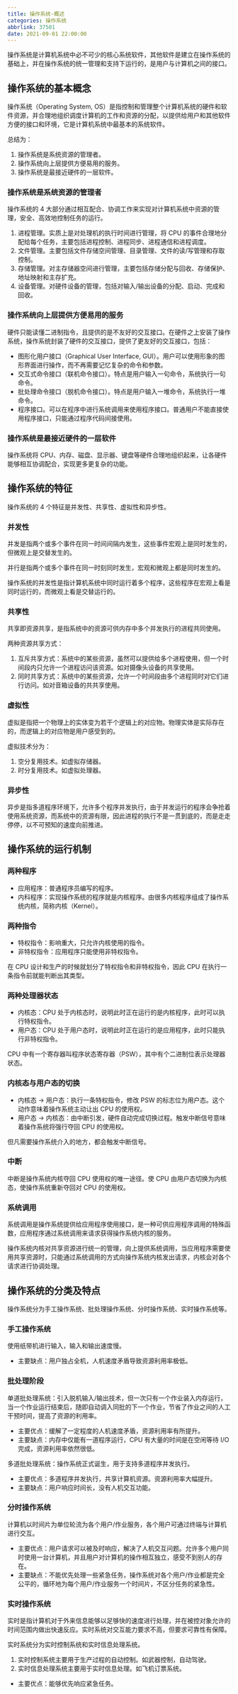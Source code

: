 ```yaml
---
title: 操作系统-概述
categories: 操作系统
abbrlink: 37501
date: 2021-09-01 22:00:00
---
```


操作系统是计算机系统中必不可少的核心系统软件，其他软件是建立在操作系统的基础上，并在操作系统的统一管理和支持下运行的，是用户与计算机之间的接口。

<!-- more -->

## 操作系统的基本概念

操作系统（Operating System, OS）是指控制和管理整个计算机系统的硬件和软件资源，并合理地组织调度计算机的工作和资源的分配，以提供给用户和其他软件方便的接口和环境，它是计算机系统中最基本的系统软件。

总结为：

1. 操作系统是系统资源的管理者。
2. 操作系统向上层提供方便易用的服务。
3. 操作系统是最接近硬件的一层软件。

### 操作系统是系统资源的管理者

操作系统的 4 大部分通过相互配合、协调工作来实现对计算机系统中资源的管理，安全、高效地控制任务的运行。

1. 进程管理。实质上是对处理机的执行时间进行管理，将 CPU 的事件合理地分配给每个任务，主要包括进程控制、进程同步、进程通信和进程调度。
2. 文件管理。主要包括文件存储空间管理、目录管理、文件的读/写管理和存取控制。
3. 存储管理。对主存储器空间进行管理，主要包括存储分配与回收、存储保护、地址映射和主存扩充。
4. 设备管理。对硬件设备的管理，包括对输入/输出设备的分配、启动、完成和回收。

### 操作系统向上层提供方便易用的服务

硬件只能读懂二进制指令，且提供的是不友好的交互接口。在硬件之上安装了操作系统，操作系统封装了硬件的交互接口，提供了更友好的交互接口，包括：

- 图形化用户接口（Graphical User Interface, GUI）。用户可以使用形象的图形界面进行操作，而不再需要记忆复杂的命令和参数。
- 交互式命令接口（联机命令接口）。特点是用户输入一句命令，系统执行一句命令。
- 批处理命令接口（脱机命令接口）。特点是用户输入一堆命令，系统执行一堆命令。
- 程序接口。可以在程序中进行系统调用来使用程序接口。普通用户不能直接使用程序接口，只能通过程序代码间接使用。

### 操作系统是最接近硬件的一层软件

操作系统将 CPU、内存、磁盘、显示器、键盘等硬件合理地组织起来，让各硬件能够相互协调配合，实现更多更复杂的功能。

## 操作系统的特征

操作系统的 4 个特征是并发性、共享性、虚拟性和异步性。

### 并发性

并发是指两个或多个事件在同一时间间隔内发生，这些事件宏观上是同时发生的，但微观上是交替发生的。

并行是指两个或多个事件在同一时刻同时发生，宏观和微观上都是同时发生的。

操作系统的并发性是指计算机系统中同时运行着多个程序，这些程序在宏观上看是同时运行的，而微观上看是交替运行的。

### 共享性

共享即资源共享，是指系统中的资源可供内存中多个并发执行的进程共同使用。

两种资源共享方式：

1. 互斥共享方式：系统中的某些资源，虽然可以提供给多个进程使用，但一个时间段内只允许一个进程访问该资源。如对摄像头设备的共享使用。
2. 同时共享方式：系统中的某些资源，允许一个时间段由多个进程同时对它们进行访问。如对音箱设备的共共享使用。

### 虚拟性

虚拟是指把一个物理上的实体变为若干个逻辑上的对应物。物理实体是实际存在的，而逻辑上的对应物是用户感受到的。

虚拟技术分为：

1. 空分复用技术。如虚拟存储器。
2. 时分复用技术。如虚拟处理器。

### 异步性

异步是指多道程序环境下，允许多个程序并发执行，由于并发运行的程序会争抢着使用系统资源，而系统中的资源有限，因此进程的执行不是一贯到底的，而是走走停停，以不可预知的速度向前推进。

## 操作系统的运行机制

### 两种程序

- 应用程序：普通程序员编写的程序。
- 内科程序：实现操作系统的程序就是内核程序。由很多内核程序组成了操作系统内核，简称内核（Kernel）。

### 两种指令

- 特权指令：影响重大，只允许内核使用的指令。
- 非特权指令：应用程序只能使用非特权指令。

在 CPU 设计和生产的时候就划分了特权指令和非特权指令，因此 CPU 在执行一条指令前就能判断出其类型。

### 两种处理器状态

- 内核态：CPU 处于内核态时，说明此时正在运行的是内核程序，此时可以执行特权指令。
- 用户态：CPU 处于用户态时，说明此时正在运行的是应用程序，此时只能执行非特权指令。

CPU 中有一个寄存器叫程序状态寄存器（PSW），其中有个二进制位表示处理器状态。

### 内核态与用户态的切换

- 内核态 -> 用户态：执行一条特权指令，修改 PSW 的标志位为用户态。这个动作意味着操作系统主动让出 CPU 的使用权。
- 用户态 -> 内核态：由中断引发，硬件自动完成切换过程。触发中断信号意味着操作系统将强行夺回 CPU  的使用权。

但凡需要操作系统介入的地方，都会触发中断信号。

### 中断

中断是操作系统内核夺回 CPU 使用权的唯一途径。使 CPU 由用户态切换为内核态，使操作系统重新夺回对 CPU 的使用权。

### 系统调用

系统调用是操作系统提供给应用程序使用接口，是一种可供应用程序调用的特殊函数，应用程序通过系统调用来请求获得操作系统内核的服务。

操作系统内核对共享资源进行统一的管理，向上提供系统调用，当应用程序需要使用共享资源时，只能通过系统调用的方式向操作系统内核发出请求，内核会对各个请求进行协调处理。

## 操作系统的分类及特点

操作系统分为手工操作系统、批处理操作系统、分时操作系统、实时操作系统等。

### 手工操作系统

使用纸带机进行输入，输入和输出速度慢。

- 主要缺点：用户独占全机，人机速度矛盾导致资源利用率极低。

### 批处理阶段

单道批处理系统：引入脱机输入/输出技术，但一次只有一个作业装入内存运行，当一个作业运行结束后，随即自动调入同批的下一个作业，节省了作业之间的人工干预时间，提高了资源的利用率。

- 主要优点：缓解了一定程度的人机速度矛盾，资源利用率有所提升。
- 主要缺点：内存中仅能有一道程序运行，CPU 有大量的时间是在空闲等待 I/O 完成，资源利用率依然很低。

多道批处理系统：操作系统正式诞生，用于支持多道程序并发执行。

- 主要优点：多道程序并发执行，共享计算机资源。资源利用率大幅提升。
- 主要缺点：用户响应时间长，没有人机交互功能。

### 分时操作系统

计算机以时间片为单位轮流为各个用户/作业服务，各个用户可通过终端与计算机进行交互。

- 主要优点：用户请求可以被及时响应，解决了人机交互问题。允许多个用户同时使用一台计算机，并且用户对计算机的操作相互独立，感受不到别人的存在。
- 主要缺点：不能优先处理一些紧急任务，操作系统对各个用户/作业都是完全公平的，循环地为每个用户/作业服务一个时间片，不区分任务的紧急性。

### 实时操作系统

实时是指计算机对于外来信息能够以足够快的速度进行处理，并在被控对象允许的时间范围内做出快速反应。实时系统对交互能力要求不高，但要求可靠性有保障。

实时系统分为实时控制系统和实时信息处理系统。

1. 实时控制系统主要用于生产过程的自动控制。如武器控制，自动驾驶。
2. 实时信息处理系统主要用于实时信息处理。如飞机订票系统。

- 主要优点：能够优先响应紧急任务。

